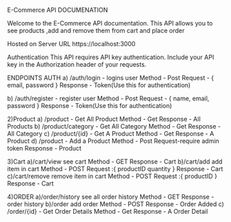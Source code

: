 E-Commerce API DOCUMENATION

Welcome to the E-Commerce API documentation. This API allows you to see products ,add and remove them from cart and place order 

Hosted on Server URL 
https://localhost:3000

Authentication
This API requires API key authentication. Include your API key in the Authorization header of your requests.

ENDPOINTS
AUTH
a) /auth/login -  logins user
Method - Post
Request - {
  email,
  password
}
Response  - Token(Use this for authentication)

b) /auth/register -  register user
Method - Post
Request - {
  name,
  email,
  password
}
Response  - Token(Use this for authentication)


2)Product
a) /product -  Get All Product
Method - Get
Response  - All Products
b) /product/category -  Get All Category
Method - Get
Response  - All Category
c) /product/{id} -  Get A Product
Method - Get
Response  - A Product
d) /product -  Add a Product
Method - Post
Request-require admin token
Response  - Product


3)Cart
a)/cart/view  see cart
Method - GET
Response - Cart 
b)/cart/add  add item in cart
Method - POST
Request :{
  productID
  quantity
}
Response - Cart 
c)/cart/remove  remove item in cart
Method - POST
Request :{
  productID
}
Response - Cart 

4)ORDER
a)/order/history  see all order history
Method - GET
Response - order history
b)/order  add  order 
Method - POST
Response - Order Added
c) /order/{id} -  Get Order Details
Method - Get
Response  - A Order Detail


